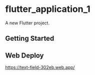 # flutter_application_1

A new Flutter project.

## Getting Started

## Web Deploy
https://text-field-302eb.web.app/


